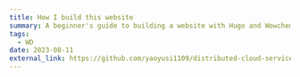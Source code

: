 ```yaml
---
title: How I build this website
summary: A beginner's guide to building a website with Hugo and Wowchemy. 
tags:
  - WD
date: 2023-08-11
external_link: https://github.com/yaoyusi1109/distributed-cloud-service
---
```

